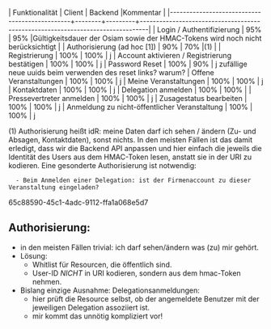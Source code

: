 | Funktionalität                                | Client | Backend |Kommentar                                                                       |
|-----------------------------------------------+--------+---------+--------------------------------------------------------------------------------|
| Login / Authentifizierung                     | 95%    | 95%     |Gültigkeitsdauer der Osiam sowie der HMAC-Tokens wird noch nicht berücksichtigt |
| Authorisierung (ad hoc [1])                   | 90%    | 70%     |(1)                                                                             |
| Registrierung                                 | 100%   | 100%    | j
| Account aktivieren / Registrierung bestätigen | 100%   | 100%    | j
| Password Reset                                | 100%   | 90%     | j  zufällige neue  uuids beim verwenden des reset links? warum?
| Offene Veranstaltungen                        | 100%   | 100%    | j
| Meine Veranstaltungen                         | 100%   | 100%    | j
| Kontaktdaten                                  | 100%   | 100%    | j
| Delegation anmelden                           | 100%   | 100%    |
| Pressevertreter anmelden                      | 100%   | 100%    | j
| Zusagestatus bearbeiten                       | 100%   | 100%    | j
| Anmeldung zu nicht-öffentlicher Veranstaltung | 100%   | 100%    | j


(1) Authorisierung heißt idR: meine Daten darf ich sehen / ändern (Zu- und Absagen, Kontaktdaten), sonst nichts.
    In den meisten Fällen ist das damit erledigt, dass wir die Backend API anpassen und hier einfach die jeweils
    die Identität des Users aus dem HMAC-Token lesen, anstatt sie in der URI zu kodieren.
    Eine gesonderte Authorisierung ist notwendig:

      - Beim Anmelden einer Delegation: ist der Firmenaccount zu dieser Veranstaltung eingeladen?

65c88590-45c1-4adc-9112-ffa1a068e5d7


Authorisierung:
---------------

  - in den meisten Fällen trivial: ich darf sehen/ändern was (zu) mir gehört.
  - Lösung: 
    - Whitlist für Resourcen, die öffentlich sind.
    - User-ID *NICHT* in URI kodieren, sondern aus dem hmac-Token nehmen.
  - Bislang einzige Ausnahme: Delegationsanmeldungen:
    - hier prüft die Resource selbst, ob der angemeldete Benutzer mit der
      jeweiligen Delegation assoziiert ist.
    - mir kommt das unnötig kompliziert vor!
